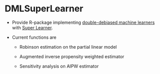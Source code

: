 # DMLSuperLearner

- Provide R-package implementing [double-debiased machine learners](https://doi.org/10.1111/ectj.12097) with [Super Learner](https://github.com/ecpolley/SuperLearner).

- Current functions are

  - Robinson estimation on the partial linear model
  
  - Augmented inverse propensity weighted estimator
  
  - Sensitivity analysis on AIPW estimator
